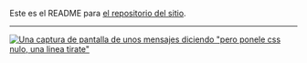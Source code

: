 Este es el README para [el repositorio del sitio](https://gitea.nulo.in/Nulo/sitio).

---

[![Una captura de pantalla de unos mensajes diciendo "pero ponele css nulo, una linea tirate"](src/assets/pero%20ponele%20css.png)](https://copiona.com)
